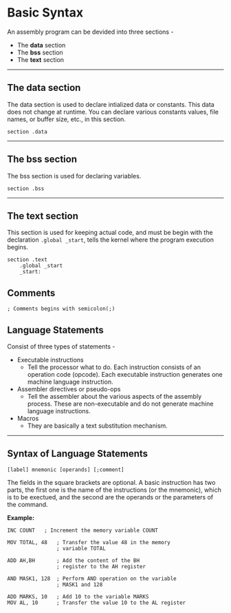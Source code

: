 # Basic Syntax

An assembly program can be devided into three sections - 

* The **data** section
* The **bss** section
* The **text** section

<hr>

## The data section

The data section is used to declare intialized data or constants. This data does not change at runtime. You can declare various constants values, file names, or buffer size, etc., in this section.

```
section .data
```

<hr>

## The bss section

The bss section is used for declaring variables.

```
section .bss
```

<hr>

## The text section

This section is used for keeping actual code, and must be begin with the declaration `.global _start`, tells the kernel where the program execution begins.

```
section .text
    .global _start
    _start:
```

## Comments
```
; Comments begins with semicolon(;)
```

## Language Statements
Consist of three types of statements - 

* Executable instructions
    * Tell the processor what to do. Each instruction consists of an operation code (opcode). Each executable instruction generates one machine language instruction.
* Assembler directives or pseudo-ops
    * Tell the assembler about the various aspects of the assembly process. These are non-executable and do not generate machine language instructions.
* Macros
    * They are basically a text substitution mechanism.

<hr>

## Syntax of Language Statements

```
[label] mnemonic [operands] [;comment]
```
The fields in the square brackets are optional. A basic instruction has two parts, the first one is the name of the instructions (or the mnemonic), which is to be exectued, and the second are the operands or the parameters of the command.

**Example:**
```
INC COUNT   ; Increment the memory variable COUNT

MOV TOTAL, 48   ; Transfer the value 48 in the memory
                ; variable TOTAL

ADD AH,BH       ; Add the content of the BH
                ; register to the AH register

AND MASK1, 128  ; Perform AND operation on the variable
                ; MASK1 and 128

ADD MARKS, 10   ; Add 10 to the variable MARKS
MOV AL, 10      ; Transfer the value 10 to the AL register
```
